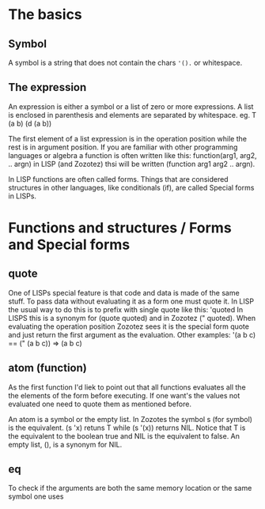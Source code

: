 # The basics #

## Symbol ##
A symbol is a string that does not contain the chars `'().` or whitespace.

## The expression ##
An expression is either a symbol or a list of zero or more expressions. A list is enclosed in parenthesis and elements are separated by whitespace. eg.
T
(a b)
(d (a b))

The first element of a list expression is in the operation position while the rest is in argument position. If you are familiar with other programming languages or algebra a function is often written like this: function(arg1, arg2, .. argn) in LISP (and Zozotez) thsi will be written (function arg1 arg2 .. argn).

In LISP functions are often called forms. Things that are considered structures in other languages, like conditionals (if), are called Special forms in LISPs.

# Functions and structures / Forms and Special forms #
## quote ##
One of LISPs special feature is that code and data is made of the same stuff. To pass data without evaluating it as a form one must quote it. In LISP the usual way to do this is to prefix with single quote like this: 'quoted
In LISPS this is a synonym for (quote quoted) and in Zozotez (" quoted). When evaluating the operation position Zozotez sees it is the special form quote and just return the first argument as the evaluation. Other examples:
'(a b c) == (" (a b c)) => (a b c)

## atom (function) ##
As the first function I'd liek to point out that all functions evaluates all the the elements of the form before executing. If one want's the values not evaluated one need to quote them as mentioned before.

An atom is a symbol or the empty list. In Zozotes the symbol s (for symbol) is the equivalent. (s 'x) retuns T while (s '(x)) returns NIL. Notice that T is the equivalent to the boolean true and NIL is the equivalent to false. An empty list, (), is a synonym for NIL.

## eq ##
To check if the arguments are both the same memory location or the same symbol one uses
